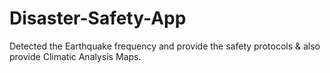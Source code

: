 # Disaster-Safety-App
Detected the Earthquake frequency and provide the safety protocols &amp; also provide Climatic Analysis Maps.

